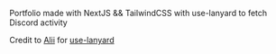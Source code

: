 Portfolio made with NextJS && TailwindCSS with use-lanyard to fetch Discord activity

Credit to [Alii](https://alistair.sh/) for [use-lanyard](https://github.com/alii/use-lanyard)
